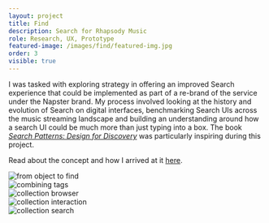 ```yaml
---
layout: project
title: Find
description: Search for Rhapsody Music
role: Research, UX, Prototype
featured-image: /images/find/featured-img.jpg
order: 3
visible: true
---
```


I was tasked with exploring strategy in offering an improved Search experience that could be implemented as part of a re-brand of the service under the Napster brand. My process involved looking at the history and evolution of Search on digital interfaces, benchmarking Search UIs across the music streaming landscape and building an understanding around how a search UI could be much more than just typing into a box. The book <a href="https://www.amazon.com/Search-Patterns-Discovery-Peter-Morville-ebook/dp/B0039QGJD4" target="_blank"><em>Search Patterns: Design for Discovery</em></a> was particularly inspiring during this project.

Read about the concept and how I arrived at it <a href="{{ site.baseurl }}/projects/find-concept/">here</a>.

<div class="img-collection-row">
  <div class="img-collection-item">
    <img src="{{ site.baseurl }}/images/find/object-to-find.gif" alt="from object to find">
  </div>
  <div class="img-collection-item">
    <img src="{{ site.baseurl }}/images/find/combine-tags-jazz+fusion.gif" alt="combining tags">
  </div>
</div>

<div class="img-collection-row">
  <div class="img-collection-item">
    <img src="{{ site.baseurl }}/images/find/collection-browser.gif" alt="collection browser">
  </div>
  <div class="img-collection-item">
    <img src="{{ site.baseurl }}/images/find/collection-interaction.gif" alt="collection interaction">
  </div>
</div>

<div class="img-collection-row">
<div class="img-collection-item">
  <img src="{{ site.baseurl }}/images/find/collection-search.gif" alt="collection search">
</div>
<div class="img-collection-item-empty"></div>
</div>
